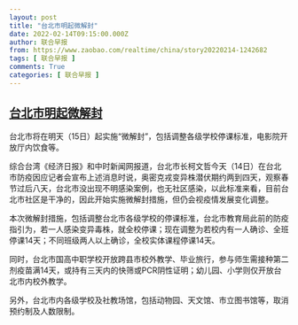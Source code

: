 ```yaml
---
layout: post
title: "台北市明起微解封"
date: 2022-02-14T09:15:00.000Z
author: 联合早报
from: https://www.zaobao.com/realtime/china/story20220214-1242682
tags: [ 联合早报 ]
comments: True
categories: [ 联合早报 ]
---
```

<!--1644830100000-->
[台北市明起微解封](https://www.zaobao.com/realtime/china/story20220214-1242682)
------

<div>
<p>台北市将在明天（15日）起实施“微解封”，包括调整各级学校停课标准，电影院开放厅内饮食等。</p><p>综合台湾《经济日报》和中时新闻网报道，台北市长柯文哲今天（14日）在台北市防疫因应记者会宣布上述消息时说，奥密克戎变异株潜伏期约两到四天，观察春节过后八天，台北市没出现不明感染案例，也无社区感染，以此标准来看，目前台北市社区是干净的，因此开始实施微解封措施，但仍会视疫情发展变化调整。</p><p>本次微解封措施，包括调整台北市各级学校的停课标准，台北市教育局此前的防疫指引为，若一人感染变异毒株，就全校停课；现在调整为若校内有一人确诊、全班停课14天；不同班级两人以上确诊，全校实体课程停课14天。</p><section id="imu"><div id="dfp-ad-imu1">        </div></section><p>同时，台北市国高中职学校开放跨县市校外教学、毕业旅行，参与师生需接种第二剂疫苗满14天，或持有三天内的快筛或PCR阴性证明；幼儿园、小学则仅开放台北市内校外教学。</p><p>另外，台北市内各级学校及社教场馆，包括动物园、天文馆、市立图书馆等，取消预约制及人数限制。</p>      <div class="cx_paywall_placeholder" id="sph_cdp_40"></div>
</div>
